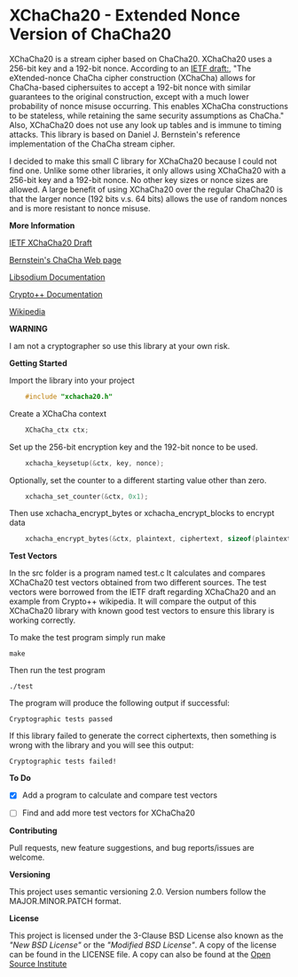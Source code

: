 # XChaCha20 - Extended Nonce Version of ChaCha20

XChaCha20 is a stream cipher based on ChaCha20. XChaCha20 uses a 256-bit
key and a 192-bit nonce. According to an [IETF draft:](https://tools.ietf.org/html/draft-arciszewski-xchacha-02), "The eXtended-nonce ChaCha cipher construction (XChaCha) allows for
ChaCha-based ciphersuites to accept a 192-bit nonce with similar guarantees
to the original construction, except with a much lower probability of
nonce misuse occurring. This enables XChaCha constructions to be stateless,
while retaining the same security assumptions as ChaCha."
Also, XChaCha20 does not use any look up tables and is immune to
timing attacks. This library is based on Daniel J. Bernstein's reference
implementation of the ChaCha stream cipher.

I decided to make this small C library for XChaCha20 because I could not
find one. Unlike some other libraries, it only allows using XChaCha20 with
a 256-bit key and a 192-bit nonce. No other key sizes or nonce sizes are
allowed. A large benefit of using XChaCha20 over the regular ChaCha20 is that
the larger nonce (192 bits v.s. 64 bits) allows the use of random nonces and
is more resistant to nonce misuse.

**More Information**

[IETF XChaCha20 Draft](https://tools.ietf.org/html/draft-arciszewski-xchacha-03)

[Bernstein's ChaCha Web page](http://cr.yp.to/chacha.html)

[Libsodium Documentation](https://libsodium.gitbook.io/doc/advanced/stream_ciphers/xchacha20)

[Crypto++ Documentation](https://www.cryptopp.com/wiki/XChaCha20)

[Wikipedia](https://en.wikipedia.org/wiki/Salsa20)

**WARNING**

I am not a cryptographer so use this library at your own risk.  


**Getting Started**

Import the library into your project

```C
    #include "xchacha20.h"
```

Create a XChaCha context

```C
    XChaCha_ctx ctx;
```

Set up the 256-bit encryption key and the 192-bit nonce to be used.

```C
    xchacha_keysetup(&ctx, key, nonce);
```

Optionally, set the counter to a different starting value other than zero.

```C
    xchacha_set_counter(&ctx, 0x1);
```

Then use xchacha_encrypt_bytes or xchacha_encrypt_blocks to encrypt data

```C
    xchacha_encrypt_bytes(&ctx, plaintext, ciphertext, sizeof(plaintext));
```


**Test Vectors**

In the src folder is a program named test.c It calculates and compares
XChaCha20 test vectors obtained from two different sources. The test vectors
were borrowed from the IETF draft regarding XChaCha20 and an example from
Crypto++ wikipedia. It will compare the output of this XChaCha20 library with
known good test vectors to ensure this library is working correctly.

To make the test program simply run make

    make

Then run the test program

    ./test

The program will produce the following output if successful:

    Cryptographic tests passed

If this library failed to generate the correct ciphertexts, then something
is wrong with the library and you will see this output:

    Cryptographic tests failed!


**To Do**

- [x] Add a program to calculate and compare test vectors
- [ ] Find and add more test vectors for XChaCha20


**Contributing**

Pull requests, new feature suggestions, and bug reports/issues are
welcome.


**Versioning**

This project uses semantic versioning 2.0. Version numbers follow the
MAJOR.MINOR.PATCH format.


**License**

This project is licensed under the 3-Clause BSD License also known as the
*"New BSD License"* or the *"Modified BSD License"*. A copy of the license
can be found in the LICENSE file. A copy can also be found at the
[Open Source Institute](https://opensource.org/licenses/BSD-3-Clause)
